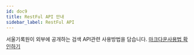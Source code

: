 ```yaml
---
id: doc9
title: RestFul API 안내
sidebar_label: RestFul API
---
```


서울기록원이 외부에 공개하는 검색 API관련 사용방법을 담습니다.
[마크다운사용법 확인하기](https://docusaurus.io/docs/en/doc-markdown)

